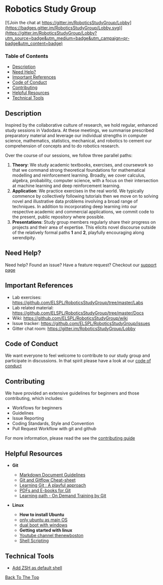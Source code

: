 <!--- What should a readme contain? -->
<!--- 1. Table of Contents. -->
<!--- 2. A description. What and Why. -->
<!--- 3. How to develop, use and test. How. -->
<!--- 4. How to contribute. How. -->
<!--- 5. License information -->

<!--- What should it NOT contain? -->
<!--- 1. Not a CHANGELOG. -->
<!--- 2. Not a TODO list. -->
<!--- 3. Not for detailed documentation, leave that to Wiki -->
<!--- 4. Not for tracking bugs. -->
<!--- 5. No sensitive information. -->
<!--- 6. No opinions, editorials -->

# Robotics Study Group
[![Join the chat at https://gitter.im/RoboticsStudyGroup/Lobby](https://badges.gitter.im/RoboticsStudyGroup/Lobby.svg)](https://gitter.im/RoboticsStudyGroup/Lobby?utm_source=badge&utm_medium=badge&utm_campaign=pr-badge&utm_content=badge)

### Table of Contents
- [Description](#description)
- [Need Help?](#need-help)
- [Important References](#important-references)
- [Code of Conduct](#code-of-conduct)
- [Contributing](#contributing)
- [Helpful Resources](#helpful-resources)
- [Technical Tools](#technical-tools)

## Description
Inspired by the collaborative culture of research, we hold regular, enhanced study sessions in Vadodara. At these meetings, we summarise prescribed preparatory material and leverage our individual strengths in computer science, mathematics, statistics, mechanical, and robotics to cement our comprehension of concepts and to do robotics research.

Over the course of our sessions, we follow three parallel paths:

1. **Theory**: We study academic textbooks, exercises, and coursework so that we command strong theoretical foundations for mathematical modelling and reinforcement learning. Broadly, we cover calculus, algebra, probability, computer science, with a focus on their intersection at machine learning and deep reinforcement learning. 
2. **Application**: We practice exercises in the real world. We typically commence by collectively following tutorials then we move on to solving novel and illustrative data problems involving a broad range of techniques. In addition to incorporating deep learning into our respective academic and commercial applications, we commit code to the present, public repository where possible. 
3. **Presentations**: Study group members regularly share their progress on projects and their area of expertise. This elicits novel discourse outside of the relatively formal paths **1** and **2**, playfully encouraging along serendipity. 

## Need Help?
Need help? Found an issue? Have a feature request? Checkout our [support page](https://github.com/ELSPL/RoboticsStudyGroup/blob/master/.github/SUPPORT.md)

## Important References
- Lab exercises: https://github.com/ELSPL/RoboticsStudyGroup/tree/master/Labs
- Lab related material: https://github.com/ELSPL/RoboticsStudyGroup/tree/master/Docs
- Wiki: https://github.com/ELSPL/RoboticsStudyGroup/wiki
- Issue tracker: https://github.com/ELSPL/RoboticsStudyGroup/issues
- Gitter chat room: https://gitter.im/RoboticsStudyGroup/Lobby

## Code of Conduct
We want everyone to feel welcome to contribute to our study group and participate in discussions. In that
spirit please have a look at our [code of conduct](https://github.com/ELSPL/RoboticsStudyGroup/blob/master/.github/CODE_OF_CONDUCT.md)

## Contributing
We have provided an extensive guidelines for beginners and those contributing, which includes:

- Workflows for beginners
- Guidelines
- Issue Reporting
- Coding Standards, Style and Convention
- Pull Request Workflow with git and github

For more information, please read the see the [contributing guide](https://github.com/ELSPL/RoboticsStudyGroup/blob/master/.github/CONTRIBUTING.md)

## Helpful Resources
* **Git**
  * [Markdown Document Guidelines](https://github.com/adam-p/markdown-here/wiki/Markdown-Cheatsheet)
  * [Git and Gitflow Cheat-sheet](https://github.com/arslanbilal/git-cheat-sheet)
  * [Learning Git : A playful approach](https://learngitbranching.js.org/?demo)
  * [PDFs and E-books for Git](https://drive.google.com/drive/folders/18AAhmvueQb7mDBQHgoP9-US3Pkr-uIo3?usp=sharing)
  * [Learning path - On Demand Training by Git](https://services.github.com/on-demand/resources/learning-path/)

* **Linux**
  * **How to install Ubuntu**
  * [only ubuntu as main OS](https://tutorials.ubuntu.com/tutorial/tutorial-install-ubuntu-desktop)
  * [dual boot with windows](https://itsfoss.com/install-ubuntu-1404-dual-boot-mode-windows-8-81-uefi/) 
  * **Getting started with linux**
  * [Youtube channel thenewboston](https://www.youtube.com/playlist?list=PL6gx4Cwl9DGCkg2uj3PxUWhMDuTw3VKjM)
  * [Shell Scripting](https://www.youtube.com/playlist?list=PL7B7FA4E693D8E790)
  
## Technical Tools
* [Add ZSH as default shell](https://dwijaybane.wordpress.com/2017/12/04/oh-my-zsh-and-powerline-fonts-setup-for-awesome-terminal-in-ubuntu-16-04/)

[Back To The Top](#robotics-study-group)

